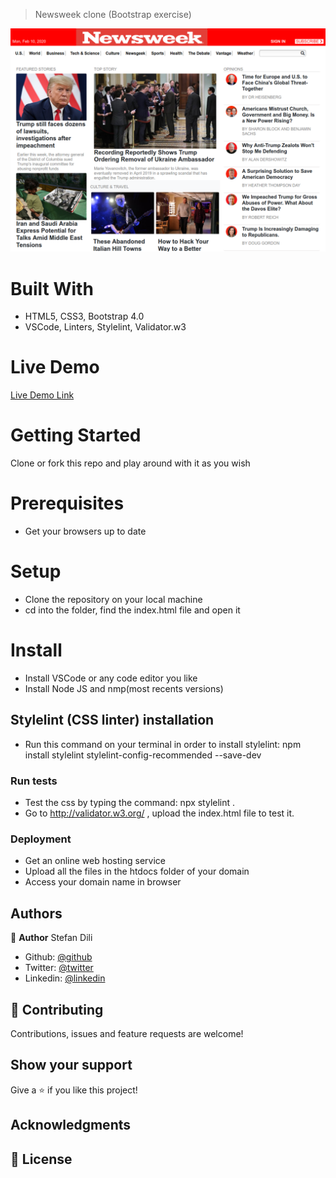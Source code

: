 > Newsweek clone (Bootstrap exercise)

![screenshot](assets/screenshot.png)


# Built With

- HTML5, CSS3, Bootstrap 4.0
- VSCode, Linters, Stylelint, Validator.w3

# Live Demo

[Live Demo Link](https://focused-hypatia-a75b2d.netlify.com/)

# Getting Started

Clone or fork this repo and play around with it as you wish

# Prerequisites

- Get your browsers up to date

# Setup

- Clone the repository on your local machine
- cd into the folder, find the index.html file and open it

# Install

- Install VSCode or any code editor you like
- Install Node JS and nmp(most recents versions)
## Stylelint (CSS linter) installation
- Run this command on your terminal in order to install stylelint: npm install stylelint stylelint-config-recommended --save-dev

### Run tests

- Test the css by typing the command: npx stylelint .
- Go to http://validator.w3.org/ , upload the index.html file to test it.

### Deployment

- Get an online web hosting service
- Upload all the files in the htdocs folder of your domain
- Access your domain name in browser

## Authors

👤 **Author**
Stefan Dili

- Github: [@github](https://github.com/dili021)
- Twitter: [@twitter](https://twitter.com/dilistefan)
- Linkedin: [@linkedin](https://linkedin.com/in/stefan-dili)

## 🤝 Contributing

Contributions, issues and feature requests are welcome!

## Show your support

Give a ⭐️ if you like this project!

## Acknowledgments


## 📝 License